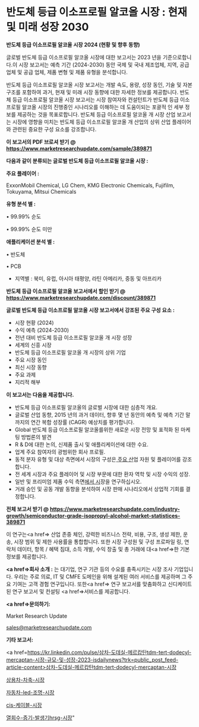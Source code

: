 # 반도체 등급 이소프로필 알코올 시장 : 현재 및 미래 성장 2030

<strong>반도체 등급 이소프로필 알코올 시장 2024 (현황 및 향후 동향)</strong>

글로벌 반도체 등급 이소프로필 알코올 시장에 대한 보고서는 2023 년을 기준으로합니다.이 시장 보고서는 예측 기간 (2024-2030) 동안 국제 및 국내 제조업체, 지역, 공급 업체 및 공급 업체, 제품 변형 및 제품 유형을 분석합니다.

반도체 등급 이소프로필 알코올 시장 보고서는 개발 속도, 용량, 성장 동인, 기술 및 자본 구조를 포함하여 과거, 현재 및 미래 시장 동향에 대한 자세한 정보를 제공합니다. 반도체 등급 이소프로필 알코올 시장 보고서는 시장 참여자와 컨설턴트가 반도체 등급 이소프로필 알코올 시장의 진행중인 시나리오를 이해하는 데 도움이되는 포괄적 인 세부 정보를 제공하는 것을 목표로합니다. 반도체 등급 이소프로필 알코올 개 시장 산업 보고서는 시장에 영향을 미치는 반도체 등급 이소프로필 알코올 개 산업의 상위 산업 플레이어와 관련된 중요한 구성 요소를 강조합니다.



<strong>이 보고서의 PDF 브로셔 받기 @ <a href=https://www.marketresearchupdate.com/sample/389871>https://www.marketresearchupdate.com/sample/389871</a></strong>



<strong>다음과 같이 분류되는 글로벌 반도체 등급 이소프로필 알코올 시장 :</strong>



<strong>주요 플레이어 :</strong>

ExxonMobil Chemical, LG Chem, KMG Electronic Chemicals, Fujifilm, Tokuyama, Mitsui Chemicals



<strong>유형 분석 별 :</strong>

• 99.99% 순도

• 99.99% 순도 미만



<strong>애플리케이션 분석 별 :</strong>

• 반도체

• PCB

<ul>
  <li>지역별 : 북미, 유럽, 아시아 태평양, 라틴 아메리카, 중동 및 아프리카</li>
</ul>


<strong>반도체 등급 이소프로필 알코올 보고서에서 할인 받기 @ <a href=https://www.marketresearchupdate.com/discount/389871>https://www.marketresearchupdate.com/discount/389871</a></strong>



<strong>글로벌 반도체 등급 이소프로필 알코올 시장 보고서에서 강조된 주요 구성 요소 :</strong>
<ul>
  <li>시장 현황 (2024)</li>
  <li>수익 예측 (2024-2030)</li>
  <li>전년 대비 반도체 등급 이소프로필 알코올 개 시장 성장</li>
  <li>세계의 신흥 시장</li>
  <li>반도체 등급 이소프로필 알코올 개 시장의 상위 기업</li>
  <li>주요 시장 동인</li>
  <li>최신 시장 동향</li>
  <li>주요 과제</li>
  <li>지리적 해부</li>
</ul>


<strong>이 보고서는 다음을 제공합니다.</strong>
<ul>
  <li>반도체 등급 이소프로필 알코올의 글로벌 시장에 대한 심층적 개요.</li>
  <li>글로벌 산업 동향, 2015 년의 과거 데이터, 향후 몇 년 동안의 예측 및 예측 기간 말까지의 연간 복합 성장률 (CAGR) 예상치를 평가합니다.</li>
  <li>Global 반도체 등급 이소프로필 알코올를위한 새로운 시장 전망 및 표적화 된 마케팅 방법론의 발견</li>
  <li>R &amp; D에 대한 논의, 신제품 출시 및 애플리케이션에 대한 수요.</li>
  <li>업계 주요 참여자의 광범위한 회사 프로필.</li>
  <li>동적 분자 유형 및 대상 측면에서 시장의 구성은<a href=> 주요 산</a>업 자원 및 플레이어를 강조합니다.</li>
  <li>전 세계 시장과 주요 플레이어 및 시장 부문에 대한 환자 역학 및 시장 수익의 성장.</li>
  <li>일반 및 프리미엄 제품 수익 측면<a href=>에서 시</a>장을 연구하십시오.</li>
  <li>거래 승인 및 공동 개발 동향을 분석하여 시장 판매 시나리오에서 상업적 기회를 결정합니다.</li>
</ul>



<strong>전체 보고서 받기 @ <a href=https://www.marketresearchupdate.com/industry-growth/semiconductor-grade-isopropyl-alcohol-market-statistices-389871>https://www.marketresearchupdate.com/industry-growth/semiconductor-grade-isopropyl-alcohol-market-statistices-389871</a></strong>

이 연구는<a href=> 산업 존중</a> 체인, 강력한 비즈니스 전략, 비용, 구조, 생성 제한, 운송, 시장 범위 및 제한 사용률을 통합합니다. 또한 시장 구성원 및 구성 프로파일 링, 연락처 데이터, 항목 / 혜택 침대, 소득 개발, 수익 창출 및 총 거래에 대<a href=>한 기본 </a>정보를 제공합니다.



<strong><a href=>회사 소</a>개 :</strong>
는 대기업, 연구 기관 등의 수요를 충족시키는 시장 조사 기업입니다. 우리는 주로 의료, IT 및 CMFE 도메인을 위해 설계된 여러 서비스를 제공하며 그 주요 기여는 고객 경험 연구입니다. 또한<a href=> 연구 보</a>고서를 맞춤화하고 신디케이트 된 연구 보고서 및 컨설팅 <a href=>서비스</a>를 제공합니다.



<strong><a href=>문의하기:</a></strong>

Market Research Update

sales@marketresearchupdate.com



<strong>기타 보고서:</strong>

<a href=https://kr.linkedin.com/pulse/삼차-도데실-메르캅탄tdm-tert-dodecyl-mercaptan-시장-규모-및-성장-2023-isdailynews?trk=public_post_feed-article-content>삼차-도데실-메르캅탄tdm-tert-dodecyl-mercaptan-시장</a>

<a href=https://www.linkedin.com/pulse/상용차-차축-시장-세분화-연구-및-목표-고객2029년-market-matrix-musings-analysis-c6ynf/>상용차-차축-시장</a>

<a href=https://www.linkedin.com/pulse/자동차-led-조명-시장-경쟁-분석-및-성장-잠재력-2029-zxfxf/>자동차-led-조명-시장</a>

<a href=https://www.linkedin.com/pulse/cis-케이블-시장-경쟁-분석-및-성장-잠재력-2029-trendsetters-talk-360-analysis-h7gaf/>cis-케이블-시장</a>

<a href=https://www.linkedin.com/pulse/열회수-증기-발생기hrsg-시장-진입-전략-및-위험-평가2030년-ugwec/>열회수-증기-발생기hrsg-시장</a>"
